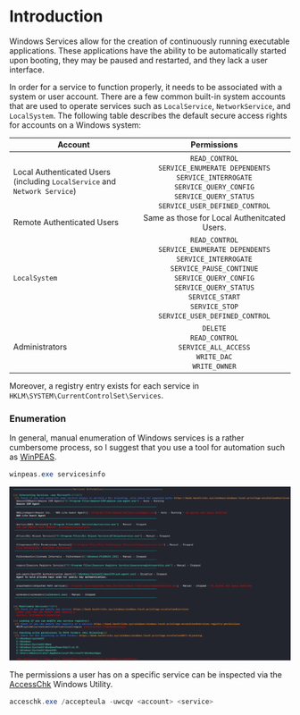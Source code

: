 # Introduction
Windows Services allow for the creation of continuously running executable applications. These applications have the ability to be automatically started upon booting, they may be paused and restarted, and they lack a user interface. 

In order for a service to function properly, it needs to be associated with a system or user account. There are a few common built-in system accounts that are used to operate services such as `LocalService`, `NetworkService`, and `LocalSystem`. The following table describes the default secure access rights for accounts on a Windows system:

|Account|Permissions|
|-------|:-----------:|
|Local Authenticated Users <br /> (including `LocalService` and `Network Service`)|`READ_CONTROL`<br /> `SERVICE_ENUMERATE DEPENDENTS` <br /> `SERVICE_INTERROGATE` <br /> `SERVICE_QUERY_CONFIG` <br /> `SERVICE_QUERY_STATUS` <br /> `SERVICE_USER_DEFINED_CONTROL`|
|Remote Authenticated Users | Same as those for Local Authenitcated Users. |
|`LocalSystem`|`READ_CONTROL` <br /> `SERVICE_ENUMERATE DEPENDENTS` <br /> `SERVICE_INTERROGATE` <br /> `SERVICE_PAUSE_CONTINUE` <br /> `SERVICE_QUERY_CONFIG` <br /> `SERVICE_QUERY_STATUS` <br /> `SERVICE_START` <br /> `SERVICE_STOP` <br /> `SERVICE_USER_DEFINED_CONTROL`|
|Administrators|`DELETE` <br /> `READ_CONTROL` <br /> `SERVICE_ALL_ACCESS` <br /> `WRITE_DAC` <br /> `WRITE_OWNER`|

Moreover, a registry entry exists for each service in `HKLM\SYSTEM\CurrentControlSet\Services`.
### Enumeration
In general, manual enumeration of Windows services is a rather cumbersome process, so I suggest that you use a tool for automation such as [WinPEAS](https://github.com/carlospolop/PEASS-ng/tree/master/winPEAS).

```powershell
winpeas.exe servicesinfo
```

![](Resources/Images/WinPEAS%20Enumerate%20Services.png)

The permissions a user has on a specific service can be inspected via the [AccessChk](https://learn.microsoft.com/en-us/sysinternals/downloads/accesschk) Windows Utility. 

```powershell
acceschk.exe /accepteula -uwcqv <account> <service> 
```

